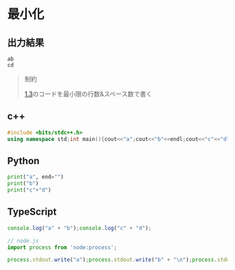 # 最小化

## 出力結果

```
ab
cd
```

> 制約
>
> [1.3](../1_output/3_duplicate-output)のコードを最小限の行数&スペース数で書く

## c++

```c++
#include <bits/stdc++.h>
using namespace std;int main(){cout<<"a";cout<<"b"<<endl;cout<<"c"<<"d"<<endl;}
```

## Python

```python
print("a", end="")
print("b")
print("c"+"d")
```

## TypeScript

```ts
console.log("a" + "b");console.log("c" + "d");

// node.js
import process from 'node:process';

process.stdout.write("a");process.stdout.write("b" + "\n");process.stdout.write("c" + "d")
```
